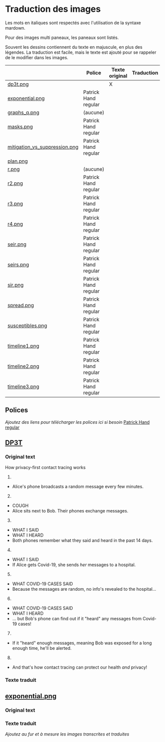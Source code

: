 # Traduction des images

Les mots en italiques sont respectés avec l'utilisation de la syntaxe mardown.

Pour des images multi paneaux, les paneaux sont listés.

Souvent les dessins contiennent du texte en majuscule, en plus des légendes. La traduction est facile, mais le texte est ajouté pour se rappeler de le modifier dans les images.


|   |  Police | Texte original  | Traduction |
|---|---|------|---|
| [dp3t.png](https://raw.githubusercontent.com/ncase/covid-19/master/pics/dp3t.png)|  | X |   | 
| [exponential.png](https://raw.githubusercontent.com/ncase/covid-19/master/pics/exponential.png) |Patrick Hand regular|   |   | 
| [graphs_q.png](https://raw.githubusercontent.com/ncase/covid-19/master/pics/graphs_q.png) | (aucune)  |    |   | 
| [masks.png](https://raw.githubusercontent.com/ncase/covid-19/master/pics/masks.png) | Patrick Hand regular |  |   | 
| [mitigation_vs_suppression.png](https://raw.githubusercontent.com/ncase/covid-19/master/pics/mitigation_vs_suppression.png)  |  Patrick Hand regular |  |   | 
| [plan.png](https://raw.githubusercontent.com/ncase/covid-19/master/pics/plan.png)  |  |  |   | 
| [r.png](https://raw.githubusercontent.com/ncase/covid-19/master/pics/r.png)  | (aucune) |  |   | 
| [r2.png](https://raw.githubusercontent.com/ncase/covid-19/master/pics/r2.png)  | Patrick Hand regular |  |    |
| [r3.png](https://raw.githubusercontent.com/ncase/covid-19/master/pics/r3.png)  | Patrick Hand regular |  |    |
| [r4.png](https://raw.githubusercontent.com/ncase/covid-19/master/pics/r4.png) | Patrick Hand regular |  |    |
| [seir.png](https://raw.githubusercontent.com/ncase/covid-19/master/pics/seir.png) | Patrick Hand regular |  |    |
| [seirs.png](https://raw.githubusercontent.com/ncase/covid-19/master/pics/seirs.png) | Patrick Hand regular |  |    |
| [sir.png](https://raw.githubusercontent.com/ncase/covid-19/master/pics/sir.png) | Patrick Hand regular |  |    |
| [spread.png](https://raw.githubusercontent.com/ncase/covid-19/master/pics/spread.png) | Patrick Hand regular  |  |    |
| [susceptibles.png](https://raw.githubusercontent.com/ncase/covid-19/master/pics/susceptibles.png) | Patrick Hand regular  |  |    |
| [timeline1.png](https://raw.githubusercontent.com/ncase/covid-19/master/pics/timeline1.png) | Patrick Hand regular |  |    |
| [timeline2.png](https://raw.githubusercontent.com/ncase/covid-19/master/pics/timeline2.png) | Patrick Hand regular |  |    |
| [timeline3.png](https://raw.githubusercontent.com/ncase/covid-19/master/pics/timeline3.png) | Patrick Hand regular |  |    |

##  Polices
*Ajoutez des liens pour télécharger les polices ici si besoin*
[Patrick Hand regular](https://fonts.google.com/specimen/Patrick+Hand)


## [DP3T](https://raw.githubusercontent.com/ncase/covid-19/master/pics/dp3t.png)

### Original text

How privacy-first contact tracing works

1. 
* Alice's phone broadcasts a random message every few minutes.
2. 
* COUGH
* Alice sits next to Bob. Their phones exchange messages.
3. 
* WHAT I SAID
* WHAT I HEARD
* Both phones remember what they said and heard in the past 14 days.
4.
* WHAT I SAID
* If Alice gets Covid-19, she sends <em>her</em> messages to a hospital.
5. 
* WHAT COVID-19 CASES SAID
* Because the messages are random, no info's revealed to the hospital...
6.
* WHAT COVID-19 CASES SAID
* WHAT I HEARD
* ... but Bob's phone can find out if it "heard" any messages from Covid-19 cases!
7.
* If it "heard" enough messages, meaning Bob was exposed for a long enough time, he'll be alerted.
8. 
* And that's how contact tracing can protect our health <em>and</em> privacy!

### Texte traduit

## [exponential.png](https://raw.githubusercontent.com/ncase/covid-19/master/pics/exponential.png)

### Original text

### Texte traduit

*Ajoutez au fur et à mesure les images transcrites et traduites*
